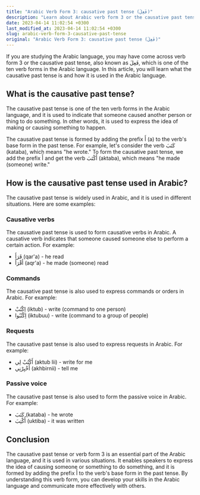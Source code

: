 ```yaml
---
title: "Arabic Verb Form 3: causative past tense (فَعِلَ)"
description: "Learn about Arabic verb form 3 or the causative past tense, فَعِلَ, and how it is used in the Arabic language."
date: 2023-04-14 11:02:54 +0300
last_modified_at: 2023-04-14 11:02:54 +0300
slug: arabic-verb-form-3-causative-past-tense
original: "Arabic Verb Form 3: causative past tense (فَعِلَ)"
---
```

If you are studying the Arabic language, you may have come across verb form 3 or the causative past tense, also known as فَعِلَ, which is one of the ten verb forms in the Arabic language. In this article, you will learn what the causative past tense is and how it is used in the Arabic language.

## What is the causative past tense?

The causative past tense is one of the ten verb forms in the Arabic language, and it is used to indicate that someone caused another person or thing to do something. In other words, it is used to express the idea of making or causing something to happen.

The causative past tense is formed by adding the prefix أَ (a) to the verb's base form in the past tense. For example, let's consider the verb كَتَبَ (kataba), which means "he wrote." To form the causative past tense, we add the prefix أَ and get the verb أَكْتَبَ (aktaba), which means "he made (someone) write."

## How is the causative past tense used in Arabic?

The causative past tense is widely used in Arabic, and it is used in different situations. Here are some examples:

### Causative verbs

The causative past tense is used to form causative verbs in Arabic. A causative verb indicates that someone caused someone else to perform a certain action. For example:

- قَرَأَ (qar'a) - he read
- أَقْرَأَ (aqr'a) - he made (someone) read

### Commands

The causative past tense is also used to express commands or orders in Arabic. For example:

- اِكْتُبْ (iktub) - write (command to one person)
- اِكْتُبُوا (iktubuu) - write (command to a group of people)

### Requests

The causative past tense is also used to express requests in Arabic. For example:

- أَكْتُبْ لِي (aktub lii) - write for me
- أَخْبِرْنِي (akhbirnii) - tell me

### Passive voice

The causative past tense is also used to form the passive voice in Arabic. For example:

- كَتَبَ (kataba) - he wrote
- أُكْتِبَ (uktiba) - it was written

## Conclusion

The causative past tense or verb form 3 is an essential part of the Arabic language, and it is used in various situations. It enables speakers to express the idea of causing someone or something to do something, and it is formed by adding the prefix أَ to the verb's base form in the past tense. By understanding this verb form, you can develop your skills in the Arabic language and communicate more effectively with others.